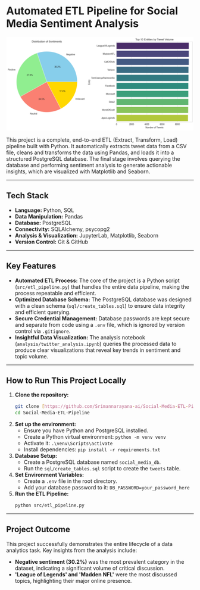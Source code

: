 # Automated ETL Pipeline for Social Media Sentiment Analysis

![Project Charts](images/analysis_charts.png)

This project is a complete, end-to-end ETL (Extract, Transform, Load) pipeline built with Python. It automatically extracts tweet data from a CSV file, cleans and transforms the data using Pandas, and loads it into a structured PostgreSQL database. The final stage involves querying the database and performing sentiment analysis to generate actionable insights, which are visualized with Matplotlib and Seaborn.

---

## Tech Stack

- **Language:** Python, SQL
- **Data Manipulation:** Pandas
- **Database:** PostgreSQL
- **Connectivity:** SQLAlchemy, psycopg2
- **Analysis & Visualization:** JupyterLab, Matplotlib, Seaborn
- **Version Control:** Git & GitHub

---

## Key Features

* **Automated ETL Process:** The core of the project is a Python script (`src/etl_pipeline.py`) that handles the entire data pipeline, making the process repeatable and efficient.
* **Optimized Database Schema:** The PostgreSQL database was designed with a clean schema (`sql/create_tables.sql`) to ensure data integrity and efficient querying.
* **Secure Credential Management:** Database passwords are kept secure and separate from code using a `.env` file, which is ignored by version control via `.gitignore`.
* **Insightful Data Visualization:** The analysis notebook (`analysis/twitter_analysis.ipynb`) queries the processed data to produce clear visualizations that reveal key trends in sentiment and topic volume.

---

## How to Run This Project Locally

1.  **Clone the repository:**
    ```bash
    git clone [https://github.com/Srimannarayana-ai/Social-Media-ETL-Pipeline.git](https://github.com/Srimannarayana-ai/Social-Media-ETL-Pipeline.git)
    cd Social-Media-ETL-Pipeline
    ```
2.  **Set up the environment:**
    - Ensure you have Python and PostgreSQL installed.
    - Create a Python virtual environment: `python -m venv venv`
    - Activate it: `.\venv\Scripts\activate`
    - Install dependencies: `pip install -r requirements.txt`
3.  **Database Setup:**
    - Create a PostgreSQL database named `social_media_db`.
    - Run the `sql/create_tables.sql` script to create the `tweets` table.
4.  **Set Environment Variables:**
    - Create a `.env` file in the root directory.
    - Add your database password to it: `DB_PASSWORD=your_password_here`
5.  **Run the ETL Pipeline:**
    ```bash
    python src/etl_pipeline.py
    ```
---

## Project Outcome

This project successfully demonstrates the entire lifecycle of a data analytics task. Key insights from the analysis include:
- **Negative sentiment (30.2%)** was the most prevalent category in the dataset, indicating a significant volume of critical discussion.
- **'League of Legends' and 'Madden NFL'** were the most discussed topics, highlighting their major online presence.
